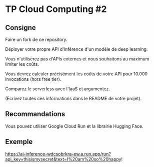 # TP Cloud Computing #2

## Consigne

Faire un fork de ce repository.

Déployer votre propre API d'inférence d'un modèle de deep learning.

Vous n'utiliserez pas d'APIs externes et nous souhaitons au maximum limiter les coûts.

Vous devrez calculer précisément les coûts de votre API pour 10.000 invocations (hors free tier).
  
Comparez le serverless avec l'IaaS et argumentez.

(Écrivez toutes ces informations dans le README de votre projet).

## Recommandations

Vous pouvez utiliser Google Cloud Run et la librairie Hugging Face.

## Exemple

https://ai-inference-wdcsobrkra-ew.a.run.app/run?api_key=thisismysecret&text=I%20am%20so%20happy!
